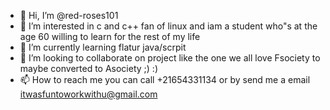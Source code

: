 - 👋 Hi, I’m @red-roses101
- 👀 I’m interested in c and c++ fan of linux and iam a student who"s at the age 60 willing to learn for the rest of my life 
- 🌱 I’m currently learning flatur java/scrpit
- 💞️ I’m looking to collaborate on project like the one we all love Fsociety to maybe converted to Asociety ;) :)
- 📫 How to reach me you can call +21654331134 or by send me a email itwasfuntoworkwithu@gmail.com

<!---
red-roses101/red-roses101 is a ✨ special ✨ repository because its `README.md` (this file) appears on your GitHub profile.
You can click the Preview link to take a look at your changes.
--->
